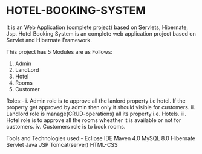 # HOTEL-BOOKING-SYSTEM
It is an Web Application (complete project) based on Servlets, Hibernate, Jsp.
Hotel Booking System is an complete web application project based on Servlet and Hibernate Framework.

This project has 5 Modules are as Follows:
1. Admin
2. LandLord
3. Hotel
4. Rooms
5. Customer

Roles:-
i. Admin role is to approve all the lanlord property i.e hotel. If the property get approved by admin then only it should visible for customers.
ii. Landlord role is manage(CRUD-operations) all its property i.e. Hotels.
iii. Hotel role is to approve all the rooms wheather it is available or not for customers.
iv.  Customers role is to book rooms.

Tools and Technologies used:-
Eclipse IDE
Maven 4.0
MySQL 8.0
Hibernate
Servlet
Java
JSP
Tomcat(server)
HTML-CSS

